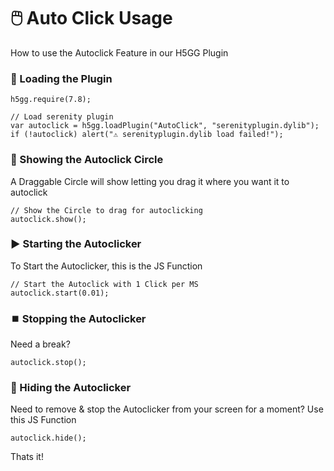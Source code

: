 # 🖱️ Auto Click Usage

How to use the Autoclick Feature in our H5GG Plugin

### 🔌 Loading the Plugin

```
h5gg.require(7.8);

// Load serenity plugin
var autoclick = h5gg.loadPlugin("AutoClick", "serenityplugin.dylib");
if (!autoclick) alert("⚠️ serenityplugin.dylib load failed!");
```
### 👀 Showing the Autoclick Circle
A Draggable Circle will show letting you drag it where you want it to autoclick
```
// Show the Circle to drag for autoclicking
autoclick.show();
```

### ▶️ Starting the Autoclicker
To Start the Autoclicker, this is the JS Function
```
// Start the Autoclick with 1 Click per MS
autoclick.start(0.01);
```

### ⏹️ Stopping the Autoclicker
Need a break?
```
autoclick.stop();
```

### 🫣 Hiding the Autoclicker
Need to remove & stop the Autoclicker from your screen for a moment? Use this JS Function

```
autoclick.hide();
```

Thats it!
